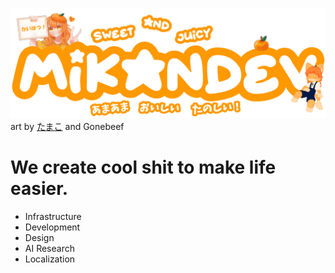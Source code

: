 ![vtuber-logo](./assets/mikan-vtube.svg)
art by [たまこ](https://x.com/0913_tkg) and Gonebeef

# We create cool shit to make life easier.

- Infrastructure
- Development
- Design
- AI Research
- Localization